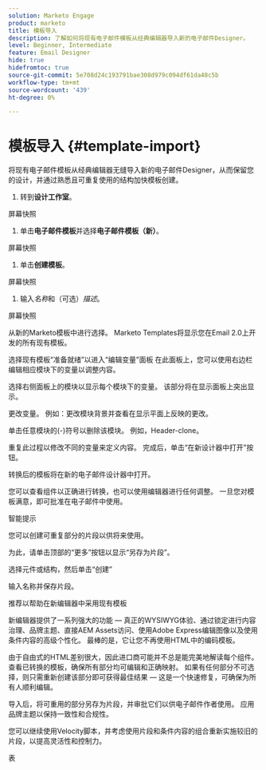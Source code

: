 ```yaml
---
solution: Marketo Engage
product: marketo
title: 模板导入
description: 了解如何将现有电子邮件模板从经典编辑器导入新的电子邮件Designer。
level: Beginner, Intermediate
feature: Email Designer
hide: true
hidefromtoc: true
source-git-commit: 5e708d24c193791bae308d979c094df61da48c5b
workflow-type: tm+mt
source-wordcount: '439'
ht-degree: 0%

---
```


# 模板导入 {#template-import}

将现有电子邮件模板从经典编辑器无缝导入新的电子邮件Designer，从而保留您的设计，并通过熟悉且可重复使用的结构加快模板创建。

1. 转到&#x200B;**设计工作室**。

屏幕快照

1. 单击&#x200B;**电子邮件模板**&#x200B;并选择&#x200B;**电子邮件模板（新）**。

屏幕快照

1. 单击&#x200B;**创建模板**。

屏幕快照

1. 输入&#x200B;_名称_&#x200B;和（可选）_描述_。

屏幕快照

从新的Marketo模板中进行选择。 Marketo Templates将显示您在Email 2.0上开发的所有现有模板。



选择现有模板“准备就绪”以进入“编辑变量”面板
在此面板上，您可以使用右边栏编辑相应模块下的变量以调整内容。



选择右侧面板上的模块以显示每个模块下的变量。  该部分将在显示面板上突出显示。



更改变量。 例如：更改模块背景并查看在显示平面上反映的更改。



单击任意模块的(-)符号以删除该模块。 例如，Header-clone。



重复此过程以修改不同的变量来定义内容。 完成后，单击“在新设计器中打开”按钮。



转换后的模板将在新的电子邮件设计器中打开。



您可以查看组件以正确进行转换，也可以使用编辑器进行任何调整。 一旦您对模板满意，即可批准在电子邮件中使用。

智能提示

您可以创建可重复部分的片段以供将来使用。

为此，请单击顶部的“更多”按钮以显示“另存为片段”。

选择元件或结构，然后单击“创建”



输入名称并保存片段。



推荐以帮助在新编辑器中采用现有模板



新编辑器提供了一系列强大的功能 — 真正的WYSIWYG体验、通过锁定进行内容治理、品牌主题、直接AEM Assets访问、使用Adobe Express编辑图像以及使用条件内容的高级个性化。 最棒的是，它让您不再使用HTML中的编码模板。

由于自由式的HTML差别很大，因此进口商可能并不总是能完美地解读每个组件。 查看已转换的模板，确保所有部分均可编辑和正确映射。 如果有任何部分不可选择，则只需重新创建该部分即可获得最佳结果 — 这是一个快速修复，可确保为所有人顺利编辑。

导入后，将可重用的部分另存为片段，并审批它们以供电子邮件作者使用。 应用品牌主题以保持一致性和合规性。

您可以继续使用Velocity脚本，并考虑使用片段和条件内容的组合重新实施较旧的片段，以提高灵活性和控制力。

表
